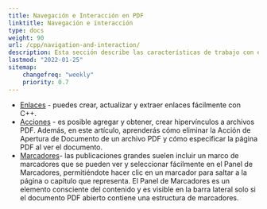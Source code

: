 ```yaml
---
title: Navegación e Interacción en PDF 
linktitle: Navegación e interacción
type: docs
weight: 90
url: /cpp/navigation-and-interaction/
description: Esta sección describe las características de trabajo con enlaces, acciones y marcadores.
lastmod: "2022-01-25"
sitemap:
    changefreq: "weekly"
    priority: 0.7
---
```


- [Enlaces](/pdf/cpp/links/) - puedes crear, actualizar y extraer enlaces fácilmente con C++.
- [Acciones](/pdf/cpp/actions/) - es posible agregar y obtener, crear hipervínculos a archivos PDF. Además, en este artículo, aprenderás cómo eliminar la Acción de Apertura de Documento de un archivo PDF y cómo especificar la página PDF al ver el documento.
- [Marcadores](/pdf/cpp/bookmarks/)- las publicaciones grandes suelen incluir un marco de marcadores que se pueden ver y seleccionar fácilmente en el Panel de Marcadores, permitiéndote hacer clic en un marcador para saltar a la página o capítulo que representa. El Panel de Marcadores es un elemento consciente del contenido y es visible en la barra lateral solo si el documento PDF abierto contiene una estructura de marcadores.